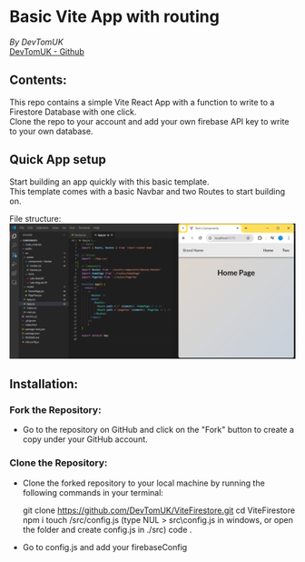 # Basic Vite App with routing
*By DevTomUK*  
[DevTomUK - Github](https://github.com/DevTomUK/)

## Contents:

This repo contains a simple Vite React App with a function to write to a Firestore Database with one click.  
Clone the repo to your account and add your own firebase API key to write to your own database.


## Quick App setup

Start building an app quickly with this basic template.  
This template comes with a basic Navbar and two Routes to start building on.  

File structure:  
![File Structure on VSCode](./src/assets/screenshot.png)

## Installation:

### Fork the Repository:
- Go to the repository on GitHub and click on the "Fork" button to create a copy under your GitHub account.

### Clone the Repository:

- Clone the forked repository to your local machine by running the following commands in your terminal:

    git clone https://github.com/DevTomUK/ViteFirestore.git
    cd ViteFirestore
    npm i
    touch /src/config.js (type NUL > src\config.js in windows, or open the folder and create config.js in ./src)
    code .

- Go to config.js and add your firebaseConfig
